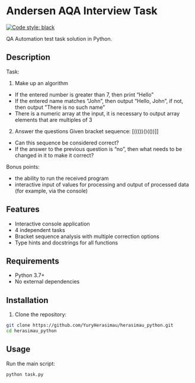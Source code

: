 # Andersen AQA Interview Task
[![Code style: black](https://img.shields.io/badge/code%20style-black-000000.svg)](https://github.com/psf/black)

QA Automation test task solution in Python.

## Description

Task:
1. Make up an algorithm 
* If the entered number is greater than 7, then print “Hello”
* If the entered name matches “John”, then output “Hello, John”, if not, then output "There is no such name"
* There is a numeric array at the input, it is necessary to output array elements that are multiples of 3
 
2. Answer the questions 
Given bracket sequence: [((())()(())]]
* Can this sequence be considered correct?
* If the answer to the previous question is “no”, then what needs to be changed in it to make it correct?
 
Bonus points:
* the ability to run the received program
* interactive input of values for processing and output of processed data (for example, via the console)


## Features

- Interactive console application
- 4 independent tasks
- Bracket sequence analysis with multiple correction options
- Type hints and docstrings for all functions

## Requirements

- Python 3.7+
- No external dependencies

## Installation

1. Clone the repository:
```bash
git clone https://github.com/YuryHerasimau/herasimau_python.git
cd herasimau_python
```

## Usage

Run the main script:
```bash
python task.py
```